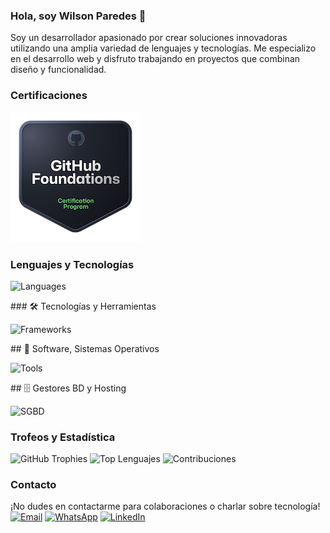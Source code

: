 ### Hola, soy Wilson Paredes 👋
Soy un desarrollador apasionado por crear soluciones innovadoras utilizando una amplia variedad de lenguajes y tecnologías. Me especializo en el desarrollo web y disfruto trabajando en proyectos que combinan diseño y funcionalidad.

### Certificaciones
[![GitHub Foundations](/github-foundations.png)](https://www.credly.com/badges/63c25712-a2dd-4e41-89e9-1876b48277f2/public_url)

### Lenguajes y Tecnologías
<p>
<img alt="Languages" src="https://skillicons.dev/icons?i=php,py,ts,js,html,css"></a>
</p>
### 🛠️ Tecnologías y Herramientas
<p>
<img alt="Frameworks" src="https://skillicons.dev/icons?i=bootstrap,tailwindcss,sass,jquery,threejs,laravel,materialui,react,redux,angular,wordpress,django,flask,fastapi,azure,vite,npm,pnpm,docker,github,git,nextjs,vercel"></a>
</p>
## 🔧 Software, Sistemas Operativos
<p>
<img alt="Tools" src="https://skillicons.dev/icons?i=linux,ubuntu,debian,kali,windows,arduino,git,github,nginx,postman,powershell,pycharm,phpstorm,stackoverflow,vscode"></a> 
</p>
## 🗄️ Gestores BD y Hosting
<p>
<img alt="SGBD" src ="https://skillicons.dev/icons?i=postgres,mysql,mongodb,heroku,sqlite,firebase"></a>
</p>

### Trofeos y Estadística
![GitHub Trophies](https://github-profile-trophy.vercel.app/?username=WilsonParedes11&theme=darkhub&no-frame=true&no-bg=true)
![Top Lenguajes](https://github-readme-stats.vercel.app/api/top-langs/?username=WilsonParedes11&theme=radical)
![Contribuciones](https://github-readme-stats.vercel.app/api?username=WilsonParedes11&count_private=true&show_icons=true&theme=radical&hide=contribs,prs)

### Contacto
¡No dudes en contactarme para colaboraciones o charlar sobre tecnología!
[![Email](https://img.shields.io/badge/Email-Contact%20Me-blue)](mailto:wilsonparedes87@gmail.com)
[![WhatsApp](https://img.shields.io/badge/WhatsApp-Chat%20with%20Me-brightgreen?logo=whatsapp)](https://wa.me/+593983651761)
[![LinkedIn](https://img.shields.io/badge/LinkedIn-Profile-blue)](https://www.linkedin.com/in/wilson-paredes-541716244)
